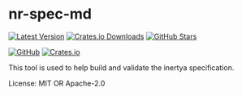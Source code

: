 # nr-spec-md

[![Latest Version]][crates-io]
[![Crates.io Downloads]][crates-io]
[![GitHub Stars]][github-com]

[![GitHub]][github-com]
[![Crates.io]][crates-io]

[Latest Version]: https://img.shields.io/crates/v/nr-spec-md?label=version
[Crates.io Downloads]: https://img.shields.io/crates/d/nr-spec-md
[GitHub Stars]: https://img.shields.io/github/stars/inertya/nr-spec-md
[GitHub]: https://img.shields.io/badge/GitHub--white?style=social&logo=github
[Crates.io]: https://img.shields.io/badge/crates.io--white?style=social&logo=rust

[crates-io]: https://crates.io/crates/nr-spec-md
[github-com]: https://github.com/inertya/nr-spec-md

This tool is used to help build and validate the inertya specification.


License: MIT OR Apache-2.0
